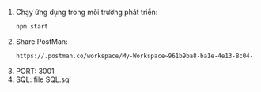 1. Chạy ứng dụng trong môi trường phát triển:
   ```bash
   npm start
   ```
2. Share PostMan:
   ```bash
   https://.postman.co/workspace/My-Workspace~961b9ba8-ba1e-4e13-8c04-96ec651efee2/collection/40439232-e8c30794-1422-4d47-b12a-5aeb9285b18a?action=share&creator=40439232
   ```
3. PORT: 3001
4. SQL: file SQL.sql
